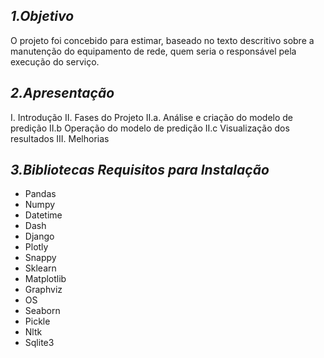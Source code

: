 ## *1.Objetivo*
O projeto foi concebido para estimar, baseado no texto descritivo sobre a manutenção do equipamento de rede, quem seria o responsável pela execução do serviço.

## *2.Apresentação*
I. Introdução
II. Fases do Projeto
II.a. Análise e criação do modelo de predição
II.b  Operação do modelo de predição
II.c Visualização dos resultados
III. Melhorias

## *3.Bibliotecas Requisitos para Instalação*
- Pandas
- Numpy
- Datetime
- Dash
- Django
- Plotly
- Snappy
- Sklearn
- Matplotlib
- Graphviz
- OS
- Seaborn
- Pickle
- Nltk
- Sqlite3